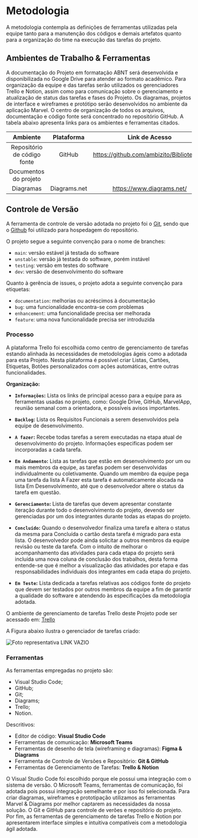 
# Metodologia

A metodologia contempla as definições de ferramentas utilizadas pela equipe tanto para a manutenção dos códigos e demais artefatos quanto para a organização do time na execução das tarefas do projeto.

## Ambientes de Trabalho & Ferramentas
A documentação do Projeto em formatação ABNT será desenvolvida e disponibilizada no Google Drive para atender ao formato acadêmico. Para organização da equipe e das tarefas serão utilizados os gerenciadores Trello e Notion, assim como para comunicação sobre o gerenciamento e atualização de status das tarefas e fases do Projeto. Os diagramas, projetos de interface e wireframes e protótipo serão desenvolvidos no ambiente da aplicação Marvel. O centro de organização de todos os arquivos, documentação e código fonte será concentrado no repositório GitHub. A tabela abaixo apresenta links para os ambientes e ferramentas citados.

|              Ambiente              |  Plataforma  |                                    Link de Acesso                                    |
|:----------------------------------:|:------------:|:------------------------------------------------------------------------------------:|
|     Repositório de código fonte    |    GitHub    | https://github.com/ambizito/BibliotecaPy      |
|        Documentos do projeto       | |  |                         |
| Diagramas			     | Diagrams.net |  https://www.diagrams.net/                             |



## Controle de Versão

A ferramenta de controle de versão adotada no projeto foi o
[Git](https://git-scm.com/), sendo que o [Github](https://github.com)
foi utilizado para hospedagem do repositório.

O projeto segue a seguinte convenção para o nome de branches:

- `main`: versão estável já testada do software
- `unstable`: versão já testada do software, porém instável
- `testing`: versão em testes do software
- `dev`: versão de desenvolvimento do software

Quanto à gerência de issues, o projeto adota a seguinte convenção para
etiquetas:

- `documentation`: melhorias ou acréscimos à documentação
- `bug`: uma funcionalidade encontra-se com problemas
- `enhancement`: uma funcionalidade precisa ser melhorada
- `feature`: uma nova funcionalidade precisa ser introduzida

### Processo

A plataforma Trello foi escolhida como centro de gerenciamento de tarefas estando alinhada às necessidades de metodologias ágeis como a adotada para esta Projeto. Nesta plataforma é possível criar Listas, Cartões, Etiquetas, Botões personalizados com ações automáticas, entre outras funcionalidades.

**Organização:**

- **`Informações`:** 
	Lista os links de principal acesso para a equipe para as ferramentas usadas no projeto, como: Google Drive, GitHub, MarvelApp, reunião semanal com a orientadora, e possíveis avisos importantes.

- **`Backlog`:** 
	Lista os Requisitos Funcionais a serem desenvolvidos pela equipe de desenvolvimento. 

- **`A fazer`:** 
	Recebe todas tarefas a serem executadas na etapa atual de desenvolvimento do projeto. Informações especificas podem ser incorporadas a cada tarefa.

- **`Em Andamento`:** 
	Lista as tarefas que estão em desenvolvimento por um ou mais membros da equipe, as tarefas podem ser desenvolvidas individualmente ou coletivamente. Quando um membro da equipe pega uma tarefa da lista A Fazer esta tarefa é automaticamente alocada na lista Em Desenvolvimento, até que o desenvolvedor altere o status da tarefa em questão.

- **`Gerenciamento`:** 
	Lista de tarefas que devem apresentar constante iteração durante todo o desenvolvimento do projeto, devendo ser gerenciadas por um dos integrantes durante todas as etapas do projeto. 

- **`Concluído`:** 
	Quando o desenvolvedor finaliza uma tarefa e altera o status da mesma para Concluída o cartão desta tarefa é migrado para esta lista. O desenvolvedor pode ainda solicitar a outros membros da equipe revisão ou teste da tarefa. Com o intuito de melhorar o acompanhamento das atividades para cada etapa do projeto será incluída uma nova coluna de conclusão dos trabalhos, desta forma entende-se que é melhor a visualização das atividades por etapa e das responsabilidades individuais dos integrantes em cada etapa do projeto.

- **`Em Teste`:** 
	Lista dedicada a tarefas relativas aos códigos fonte do projeto que devem ser testados por outros membros da equipe a fim de garantir a qualidade do software e atendendo às especificações da metodologia adotada. 

O ambiente de gerenciamento de tarefas Trello deste Projeto pode ser acessado em: 
[Trello](https://trello.com/b/IAWJMwHt/kanban-quadro-modelo)

A Figura abaixo ilustra o gerenciador de tarefas criado: 
 
 ![Foto representativa]() LINK VAZIO
 

### Ferramentas

As ferramentas empregadas no projeto são:

- Visual Studio Code;
- GitHub;
- Git;
- Diagrams;
- Trello;
- Notion.

Descritivos:

- Editor de código: **Visual Studio Code**
- Ferramentas de comunicação: **Microsoft Teams**
- Ferramentas de desenho de tela (wireframing e diagramas): **Figma & Diagrams**
- Ferramenta de Controle de Versões e Repositório: **Git & GitHub**
- Ferramentas de Gerenciamento de Tarefas: **Trello & Notion**

O Visual Studio Code foi escolhido porque ele possui uma integração com o sistema de versão. O Microsoft Teams, ferramentas de comunicação, foi adotada pois possui
integração semelhante e por isso foi selecionada. Para criar diagramas, wireframes e prototipação utilizamos as ferramentas Marvel & Diagrams por melhor captarem as
necessidades da nossa solução. O Git e GitHub para controle de verões e repositório do projeto. Por fim, as ferramentas de gerenciamento de tarefas Trello e Notion por apresentarem interface simples e intuitiva compatíveis com a metodologia ágil adotada.
